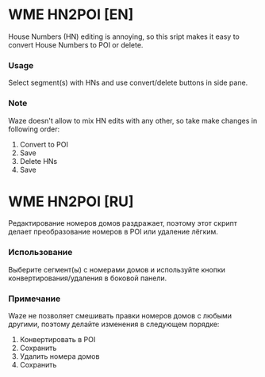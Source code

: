 # WME HN2POI [EN]
House Numbers (HN) editing is annoying, so this sript makes it easy to convert House Numbers to POI or delete.

### Usage
Select segment(s) with HNs and use convert/delete buttons in side pane.

### Note
Waze doesn't allow to mix HN edits with any other, so take make changes in following order:

 1. Convert to POI
 2. Save
 3. Delete HNs
 4. Save
 
# WME HN2POI [RU]
Редактирование номеров домов раздражает, поэтому этот скрипт делает преобразование номеров в POI или удаление лёгким.

### Использование
Выберите сегмент(ы) с номерами домов и используйте кнопки конвертирования/удаления в боковой панели.

### Примечание
Waze не позволяет смешивать правки номеров домов с любыми другими, поэтому делайте изменения в следующем порядке:

 1. Конвертировать в POI
 2. Сохранить
 3. Удалить номера домов
 4. Сохранить
